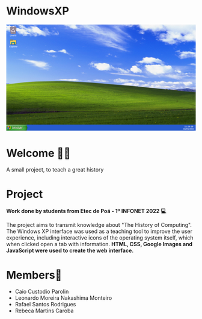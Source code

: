 # WindowsXP 
![Design coding](./img/windows.png)

# Welcome 👋🏻 

A small project, to teach a great history

# Project

**Work done by students from Etec de Poá - 1º INFONET 2022 💻**

The project aims to transmit knowledge about "The History of Computing". The Windows XP interface was used as a teaching tool to improve the user experience,
including interactive icons of the operating system itself, which when clicked open a tab with information.
**HTML, CSS, Google Images and JavaScript were used to create the web interface.**

# Members🚀

- Caio Custodio Parolin
- Leonardo Moreira Nakashima Monteiro
- Rafael Santos Rodrigues
- Rebeca Martins Caroba